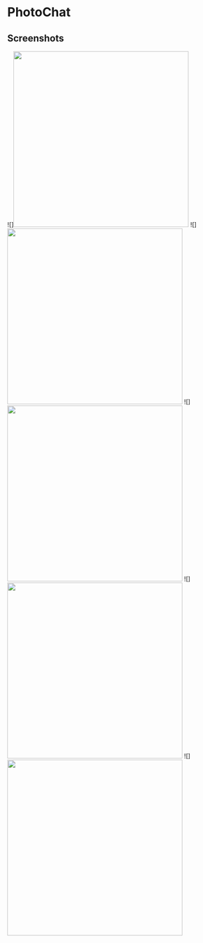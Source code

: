# PhotoChat

## Screenshots
![]<img src="https://github.com/ThibaMahlezana/PhotoChat/blob/main/Screenshots/Screenshot_20220612-233558.png" width="400">
![]<img src="https://github.com/ThibaMahlezana/PhotoChat/blob/main/Screenshots/Screenshot_20220612-233635.png" width="400">
![]<img src="https://github.com/ThibaMahlezana/PhotoChat/blob/main/Screenshots/Screenshot_20220612-233727.png" width="400">
![]<img src="https://github.com/ThibaMahlezana/PhotoChat/blob/main/Screenshots/Screenshot_20220612-233737.png" width="400">
![]<img src="https://github.com/ThibaMahlezana/PhotoChat/blob/main/Screenshots/Screenshot_20220612-233752.png" width="400">
